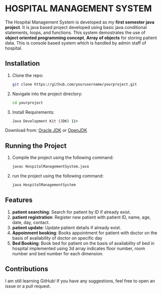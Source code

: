 # HOSPITAL MANAGEMENT SYSTEM
The Hospital Management System is developed as my **first semester java project**. It is java based project developed using basic java conditional statements, loops, and functions. This system demostrates the use of **object oriented programming concept**, **Array of objects**  for storing patient data. This is console based system which is handled by admin staff of hospital.

## Installation
1. Clone the repo:
   ```sh
   git clone https://github.com/yourusername/yourproject.git
   ```
2. Navigate into the project directory:
   ```sh
   cd yourproject
   ```
3. Install Requirements:
   ```sh
   Java Development Kit (JDK) 11+  
Download from: [Oracle JDK](https://www.oracle.com/java/technologies/javase-downloads.html) or [OpenJDK](https://openjdk.org/)

 ## Running the Project

1. Compile the project using the following command:
   ```sh
   javac HospitalManagementSystem.java
   ```
2. run the project using the following command:
   ```sh
   java HospitalManagementSystem
   ``` 

## Features
1. **patient searching**: Search for patient by ID if already exist.
2. **patient registration**: Register new patient with patient ID, name, age, date, day, contact.
3. **patient update**: Update patient details if already exist.
4. **Appoinment booking**: Books appointment for patient with doctor on the basis of availability of doctor on specific day
5. **Bed Booking**: Book bed for patient on the basis of availability of bed in hospital implemented using 3d array indicates floor number, room number and bed number for each dimension.

## Contributions
I am still learning GitHub! If you have any suggestions, feel free to open an issue or a pull request.